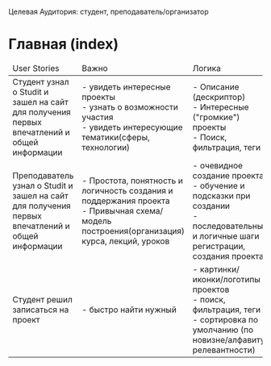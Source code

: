 Целевая Аудитория: студент, преподаватель/организатор

# Главная (index)
<table>
    <thead>
        <td>User Stories</td>
        <td>Важно</td>
        <td>Логика</td>
    </thead>
    <tbody>
        <tr>
            <td>Студент узнал о Studit и зашел на сайт для получения первых впечатлений и общей информации</td>
            <td>
            - увидеть интересные проекты<br>
            - узнать о возможности участия<br>
            - увидеть интересующие тематики(сферы, технологии)
            </td>
            <td>
            - Описание (дескриптор)<br>
            - Интересные ("громкие") проекты<br>
            - Поиск, фильтрация, теги<br>
            </td>
        </tr>
        <tr>
            <td>
                Преподаватель узнал о Studit и зашел на сайт для получения первых впечатлений и общей информации<br>
            </td>
            <td>
                - Простота, понятность и логичность создания и поддержания проекта<br>
                - Привычная схема/модель построения(организация) курса, лекций, уроков<br>
            </td>
            <td>
                - очевидное создание проекта<br>
                - обучение и подсказки при создании<br>
                - последовательные и логичные шаги регистрации, создания проекта<br>
            </td>
        </tr>
        <tr>
            <td>
                Студент решил записаться на проект<br>
            </td>
            <td>
                - быстро найти нужный<br>
            </td>
            <td>
                - картинки/иконки/логотипы проектов<br>
                - поиск, фильтрация, теги<br>
                - сортировка по умолчанию (по новизне/алфавиту/релевантности)<br>
            </td>
        </tr>
    </tbody>
</table>
